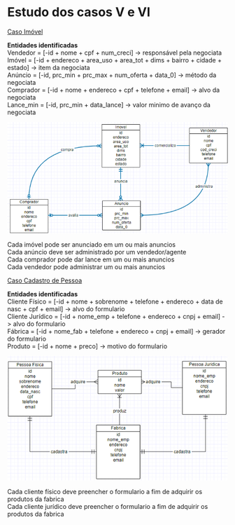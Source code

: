 # Estudo dos casos V e VI

[Caso Imóvel](https://github.com/tmenegaz/db_dendezeiros/blob/master/assunto/casos.md#imóvel "Caso Imóvel")

**Entidades identificadas**  
Vendedor = [-id + nome + cpf + num_creci] -> responsável pela negociata  
Imóvel = [-id + endereco + area_uso + area_tot + dims + bairro + cidade + estado] -> item da negociata  
Anúncio = [-id, prc_min + prc_max + num_oferta + data_0] -> método da negociata  
Comprador = [-id + nome + endereco + cpf + telefone + email] -> alvo da negociata  
Lance_min = [-id, prc_min + data_lance] -> valor minimo de avanço da negociata  

![Relação das Entidades](https://github.com/jota-lucas/databases_senai_dend/blob/master/er1.png "Relacionamento: Entidades do Caso V")

Cada imóvel pode ser anunciado em um ou mais anuncios  
Cada anúncio deve ser administrado por um vendedor/agente  
Cada comprador pode dar lance em um ou mais anuncios  
Cada vendedor pode administrar um ou mais anuncios  

[Caso Cadastro de Pessoa](https://github.com/tmenegaz/db_dendezeiros/blob/master/assunto/casos.md#cadastro-de-pessoa "Caso Cadastro de Pessoa")

**Entidades identificadas**  
Cliente Físico = [-id + nome + sobrenome + telefone + endereco + data de nasc + cpf + email] -> alvo do formulario  
Cliente Jurídico = [-id + nome_emp + telefone + endereco + cnpj + email] -> alvo do formulario  
Fábrica = [-id + nome_fab + telefone + endereco + cnpj + email] -> gerador do formulario  
Produto = [-id + nome + preco] -> motivo do formulario

![Relação das Entidades](https://github.com/jota-lucas/databases_senai_dend/blob/master/er2.png "Relacionamento: Entidades do Caso VI")

Cada cliente físico deve preencher o formulario a fim de adquirir os produtos da fabrica  
Cada cliente jurídico deve preencher o formulario a fim de adquirir os produtos da fabrica  
